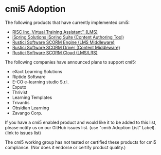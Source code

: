 #
# cmi5 Adoption

The following products that have currently implemented cmi5:

- [RISC Inc. Virtual Training Assistant™ (LMS)](http://risc-inc.com/)
- [iSpring Solutions iSpring Suite (Content Authoring Tool)](http://www.ispringsolutions.com/)
- [Rustici Software SCORM Engine (LMS Middleware)](http://scorm.com/scorm-solved/scorm-engine/)
- [Rustici Software SCORM Driver (Content Middleware)](http://scorm.com/scorm-solved/scorm-driver/driver-cmi5/)
- [Rustici Software SCORM Cloud (LMS/LRS)](http://scorm.com/scorm-solved/scorm-cloud-features/)

The following companies have announced plans to support cmi5:

- eXact Learning Solutions
- Riptide Software
- E-CO e-learning studio S.r.l.
- Exputo
- Thrivist
- Learning Templates
- Trivantis
- Obsidian Learning
- Zavango Corp.

If you have a cmi5 enabled product and would like it to be added to this list, please notify us on our GitHub issues list. (use &quot;cmi5 Adoption List&quot; Label). (link to issues list)

The cmi5 working group has not tested or certified these products for cmi5 compliance.  (Nor does it endorse or certify product quality.)
